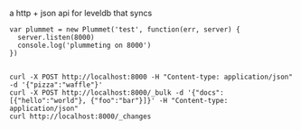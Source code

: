 a http + json api for leveldb that syncs


    var plummet = new Plummet('test', function(err, server) {
      server.listen(8000)
      console.log('plummeting on 8000')
    })


    curl -X POST http://localhost:8000 -H "Content-type: application/json" -d '{"pizza":"waffle"}'
    curl -X POST http://localhost:8000/_bulk -d '{"docs":[{"hello":"world"}, {"foo":"bar"}]}' -H "Content-type: application/json"
    curl http://localhost:8000/_changes
